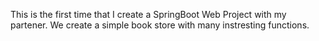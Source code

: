 This is the first time that I create a SpringBoot Web Project with my partener.
We create a simple book store with many instresting functions.
